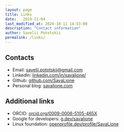```yaml
---
layout: page
title: Links
date:   2019-11-04
last_modified_at: 2024-10-11 14:53:00
description: "Contact information"
author: Savelii Pototskii
permalink: /links/
---
```


## Contacts
* Email: savelii.pototskii@gmail.com
* LinkedIn: [linkedin.com/in/savalione/](https://www.linkedin.com/in/savalione/)
* Github: [github.com/SavaLione](https://github.com/SavaLione)
* Personal blog: [savalione.com](https://savalione.com)

## Additional links
* ORCID: [orcid.org/0009-0006-5105-465X](https://orcid.org/0009-0006-5105-465X)
* Google for developers: [g.dev/savalione](https://g.dev/savalione)
* Linux foundation: [openprofile.dev/profile/SavaLione](https://openprofile.dev/profile/SavaLione)
